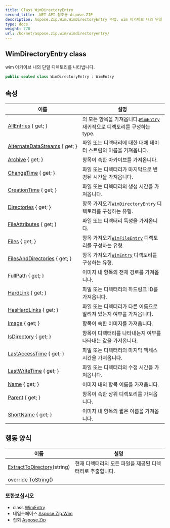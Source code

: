 ```yaml
---
title: Class WimDirectoryEntry
second_title: .NET API 참조용 Aspose.ZIP
description: Aspose.Zip.Wim.WimDirectoryEntry 수업. wim 아카이브 내의 단일 디렉토리를 나타냅니다.
type: docs
weight: 770
url: /ko/net/aspose.zip.wim/wimdirectoryentry/
---
```

## WimDirectoryEntry class

wim 아카이브 내의 단일 디렉토리를 나타냅니다.

```csharp
public sealed class WimDirectoryEntry : WimEntry
```

## 속성

| 이름 | 설명 |
| --- | --- |
| [AllEntries](../../aspose.zip.wim/wimdirectoryentry/allentries/) { get; } | 의 모든 항목을 가져옵니다.[`WimEntry`](../wimentry/) 재귀적으로 디렉토리를 구성하는 type. |
| [AlternateDataStreams](../../aspose.zip.wim/wimentry/alternatedatastreams/) { get; } | 파일 또는 디렉터리에 대한 대체 데이터 스트림의 이름을 가져옵니다. |
| [Archive](../../aspose.zip.wim/wimentry/archive/) { get; } | 항목이 속한 아카이브를 가져옵니다. |
| [ChangeTime](../../aspose.zip.wim/wimentry/changetime/) { get; } | 파일 또는 디렉터리가 마지막으로 변경된 시간을 가져옵니다. |
| [CreationTime](../../aspose.zip.wim/wimentry/creationtime/) { get; } | 파일 또는 디렉터리의 생성 시간을 가져옵니다. |
| [Directories](../../aspose.zip.wim/wimdirectoryentry/directories/) { get; } | 항목 가져오기`WimDirectoryEntry` 디렉토리를 구성하는 유형. |
| [FileAttributes](../../aspose.zip.wim/wimentry/fileattributes/) { get; } | 파일 또는 디렉터리 특성을 가져옵니다. |
| [Files](../../aspose.zip.wim/wimdirectoryentry/files/) { get; } | 항목 가져오기[`WimFileEntry`](../wimfileentry/) 디렉토리를 구성하는 유형. |
| [FilesAndDirectories](../../aspose.zip.wim/wimdirectoryentry/filesanddirectories/) { get; } | 항목 가져오기[`WimEntry`](../wimentry/) 디렉토리를 구성하는 유형. |
| [FullPath](../../aspose.zip.wim/wimentry/fullpath/) { get; } | 이미지 내 항목의 전체 경로를 가져옵니다. |
| [HardLink](../../aspose.zip.wim/wimentry/hardlink/) { get; } | 파일 또는 디렉터리의 하드링크 ID를 가져옵니다. |
| [HasHardLinks](../../aspose.zip.wim/wimentry/hashardlinks/) { get; } | 파일 또는 디렉터리가 다른 이름으로 알려져 있는지 여부를 가져옵니다. |
| [Image](../../aspose.zip.wim/wimentry/image/) { get; } | 항목이 속한 이미지를 가져옵니다. |
| [IsDirectory](../../aspose.zip.wim/wimentry/isdirectory/) { get; } | 항목이 디렉터리를 나타내는지 여부를 나타내는 값을 가져옵니다. |
| [LastAccessTime](../../aspose.zip.wim/wimentry/lastaccesstime/) { get; } | 파일 또는 디렉터리의 마지막 액세스 시간을 가져옵니다. |
| [LastWriteTime](../../aspose.zip.wim/wimentry/lastwritetime/) { get; } | 파일 또는 디렉터리의 수정 시간을 가져옵니다. |
| [Name](../../aspose.zip.wim/wimentry/name/) { get; } | 이미지 내의 항목 이름을 가져옵니다. |
| [Parent](../../aspose.zip.wim/wimentry/parent/) { get; } | 항목이 속한 상위 디렉토리를 가져옵니다. |
| [ShortName](../../aspose.zip.wim/wimentry/shortname/) { get; } | 이미지 내 항목의 짧은 이름을 가져옵니다. |

## 행동 양식

| 이름 | 설명 |
| --- | --- |
| [ExtractToDirectory](../../aspose.zip.wim/wimdirectoryentry/extracttodirectory/)(string) | 현재 디렉터리의 모든 파일을 제공된 디렉터리로 추출합니다. |
| override [ToString](../../aspose.zip.wim/wimentry/tostring/)() |  |

### 또한보십시오

* class [WimEntry](../wimentry/)
* 네임스페이스 [Aspose.Zip.Wim](../../aspose.zip.wim/)
* 집회 [Aspose.Zip](../../)


